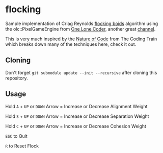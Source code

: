 # flocking

Sample implementation of Criag Reynolds [flocking boids](http://www.red3d.com/cwr/boids/) algorithm using the olc::PixelGameEngine
from [One Lone Coder](https://community.onelonecoder.com), another great [channel](https://www.youtube.com/channel/UC-yuWVUplUJZvieEligKBkA).

This is very much inspired by the [Nature of Code](https://thecodingtrain.com/learning/nature-of-code/) from The Coding Train which breaks down
many of the techniques here, check it out.

## Cloning

Don't forget `git submodule update --init --recursive` after cloning this repository.

## Usage

Hold `A` + `UP` or `DOWN` Arrow = Increase or Decrease Alignment Weight

Hold `S` + `UP` or `DOWN` Arrow = Increase or Decrease Separation Weight

Hold `C` + `UP` or `DOWN` Arrow = Increase or Decrease Cohesion Weight

`ESC` to Quit

`R` to Reset Flock
